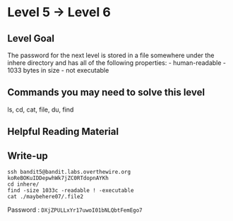 # Level 5 → Level  6

## Level Goal

The password for the next level is stored in a file somewhere under the inhere directory and has all of the following properties: - human-readable - 1033 bytes in size - not executable

## Commands you may need to solve this level

ls, cd, cat, file, du, find

## Helpful Reading Material



## Write-up

```
ssh bandit5@bandit.labs.overthewire.org
koReBOKuIDDepwhWk7jZC0RTdopnAYKh
cd inhere/
find -size 1033c -readable ! -executable
cat ./maybehere07/.file2
```
Password : `DXjZPULLxYr17uwoI01bNLQbtFemEgo7`